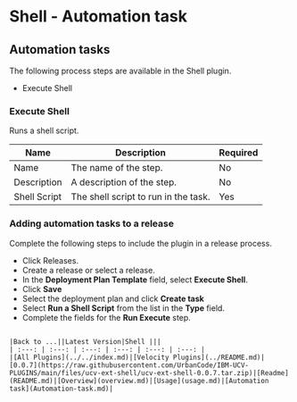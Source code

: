 
# Shell - Automation task

## Automation tasks

The following process steps are available in the Shell plugin.
   
- Execute Shell


### Execute Shell

Runs a shell script.

| Name | Description | Required |
| --- | --- | --- |
| Name | The name of the step. | No |
| Description |	A description of the step. | No |
| Shell Script | The shell script to run in the task. |	Yes |

### Adding automation tasks to a release

Complete the following steps to include the plugin in a release process.

 - Click Releases.
 - Create a release or select a release.
 - In the **Deployment Plan Template** field, select **Execute Shell**.
 - Click **Save**
 - Select the deployment plan and click **Create task**
 - Select **Run a Shell Script** from the list in the **Type** field.
 - Complete the fields for the **Run Execute** step.


```

|Back to ...||Latest Version|Shell |||
| :---: | :---: | :---: | :---: | :---: | :---: |
|[All Plugins](../../index.md)|[Velocity Plugins](../README.md)|[0.0.7](https://raw.githubusercontent.com/UrbanCode/IBM-UCV-PLUGINS/main/files/ucv-ext-shell/ucv-ext-shell-0.0.7.tar.zip)|[Readme](README.md)|[Overview](overview.md)|[Usage](usage.md)|[Automation task](Automation-task.md)|
